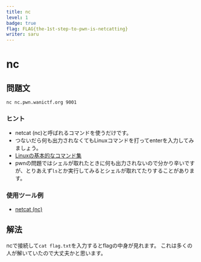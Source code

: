 ```yaml
---
title: nc
level: 1
badge: true
flag: FLAG{the-1st-step-to-pwn-is-netcatting}
writer: saru
---
```


# nc

## 問題文

```
nc nc.pwn.wanictf.org 9001
```

### ヒント

+ netcat (nc)と呼ばれるコマンドを使うだけです。
+ つないだら何も出力されなくてもLinuxコマンドを打ってenterを入力してみましょう。
+ [Linuxの基本的なコマンド集](https://rat.cis.k.hosei.ac.jp/article/linux/command.html)
+ pwnの問題ではシェルが取れたときに何も出力されないので分かり辛いですが、とりあえず`ls`とか実行してみるとシェルが取れてたりすることがあります。

### 使用ツール例
+ [netcat (nc)](https://github.com/wani-hackase/memo-setup-pwn-utils#netcat)

## 解法

ncで接続して`cat flag.txt`を入力するとflagの中身が見れます。
これは多くの人が解いていたので大丈夫かと思います。
